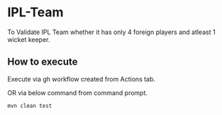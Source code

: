 # IPL-Team
To Validate IPL Team whether it has only 4 foreign players and atleast 1 wicket keeper.

## How to execute
Execute via gh workflow created from Actions tab.

OR via below command from command prompt.

`mvn clean test`


